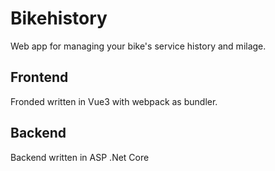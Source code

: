 # Bikehistory
Web app for managing your bike's service history and milage.

## Frontend
Fronded written in Vue3 with webpack as bundler.

## Backend
Backend written in ASP .Net Core
